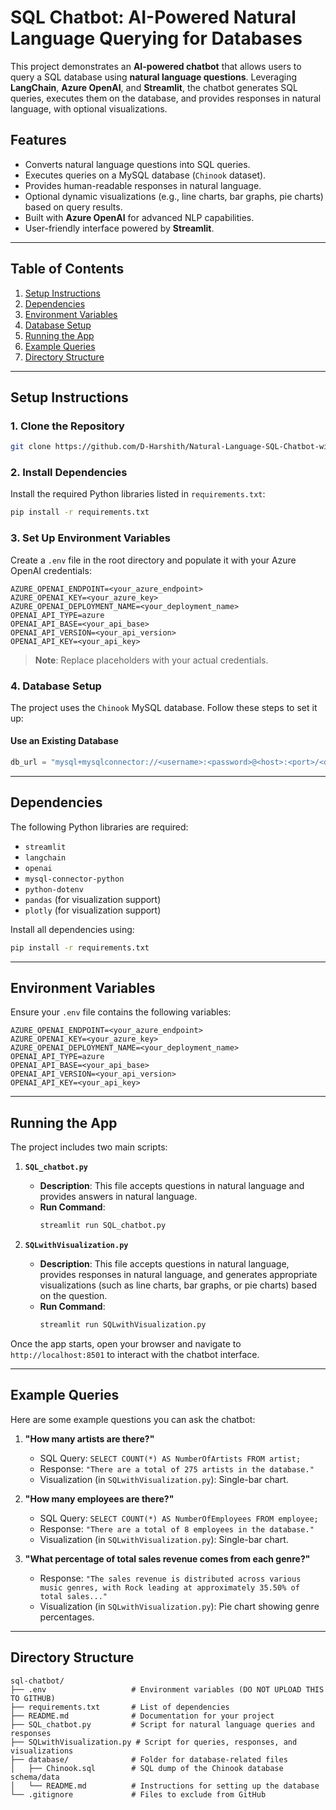# SQL Chatbot: AI-Powered Natural Language Querying for Databases

This project demonstrates an **AI-powered chatbot** that allows users to query a SQL database using **natural language questions**. Leveraging **LangChain**, **Azure OpenAI**, and **Streamlit**, the chatbot generates SQL queries, executes them on the database, and provides responses in natural language, with optional visualizations.

## Features
- Converts natural language questions into SQL queries.
- Executes queries on a MySQL database (`Chinook` dataset).
- Provides human-readable responses in natural language.
- Optional dynamic visualizations (e.g., line charts, bar graphs, pie charts) based on query results.
- Built with **Azure OpenAI** for advanced NLP capabilities.
- User-friendly interface powered by **Streamlit**.

---

## Table of Contents
1. [Setup Instructions](#setup-instructions)
2. [Dependencies](#dependencies)
3. [Environment Variables](#environment-variables)
4. [Database Setup](#database-setup)
5. [Running the App](#running-the-app)
6. [Example Queries](#example-queries)
7. [Directory Structure](#directory-structure)

---

## Setup Instructions

### 1. Clone the Repository
```bash
git clone https://github.com/D-Harshith/Natural-Language-SQL-Chatbot-with-LangChain.git
```

### 2. Install Dependencies
Install the required Python libraries listed in `requirements.txt`:
```bash
pip install -r requirements.txt
```

### 3. Set Up Environment Variables
Create a `.env` file in the root directory and populate it with your Azure OpenAI credentials:
```plaintext
AZURE_OPENAI_ENDPOINT=<your_azure_endpoint>
AZURE_OPENAI_KEY=<your_azure_key>
AZURE_OPENAI_DEPLOYMENT_NAME=<your_deployment_name>
OPENAI_API_TYPE=azure
OPENAI_API_BASE=<your_api_base>
OPENAI_API_VERSION=<your_api_version>
OPENAI_API_KEY=<your_api_key>
```

> **Note**: Replace placeholders with your actual credentials.

### 4. Database Setup
The project uses the `Chinook` MySQL database. Follow these steps to set it up:

#### Use an Existing Database
```python
db_url = "mysql+mysqlconnector://<username>:<password>@<host>:<port>/<database>"
```

---

## Dependencies
The following Python libraries are required:
- `streamlit`
- `langchain`
- `openai`
- `mysql-connector-python`
- `python-dotenv`
- `pandas` (for visualization support)
- `plotly` (for visualization support)

Install all dependencies using:
```bash
pip install -r requirements.txt
```

---

## Environment Variables
Ensure your `.env` file contains the following variables:
```plaintext
AZURE_OPENAI_ENDPOINT=<your_azure_endpoint>
AZURE_OPENAI_KEY=<your_azure_key>
AZURE_OPENAI_DEPLOYMENT_NAME=<your_deployment_name>
OPENAI_API_TYPE=azure
OPENAI_API_BASE=<your_api_base>
OPENAI_API_VERSION=<your_api_version>
OPENAI_API_KEY=<your_api_key>
```

---

## Running the App
The project includes two main scripts:

1. **`SQL_chatbot.py`**  
   - **Description**: This file accepts questions in natural language and provides answers in natural language.  
   - **Run Command**:
     ```bash
     streamlit run SQL_chatbot.py
     ```

2. **`SQLwithVisualization.py`**  
   - **Description**: This file accepts questions in natural language, provides responses in natural language, and generates appropriate visualizations (such as line charts, bar graphs, or pie charts) based on the question.  
   - **Run Command**:
     ```bash
     streamlit run SQLwithVisualization.py
     ```

Once the app starts, open your browser and navigate to `http://localhost:8501` to interact with the chatbot interface.

---

## Example Queries
Here are some example questions you can ask the chatbot:

1. **"How many artists are there?"**
   - SQL Query: `SELECT COUNT(*) AS NumberOfArtists FROM artist;`
   - Response: `"There are a total of 275 artists in the database."`
   - Visualization (in `SQLwithVisualization.py`): Single-bar chart.

2. **"How many employees are there?"**
   - SQL Query: `SELECT COUNT(*) AS NumberOfEmployees FROM employee;`
   - Response: `"There are a total of 8 employees in the database."`
   - Visualization (in `SQLwithVisualization.py`): Single-bar chart.

3. **"What percentage of total sales revenue comes from each genre?"**
   - Response: `"The sales revenue is distributed across various music genres, with Rock leading at approximately 35.50% of total sales..."`  
   - Visualization (in `SQLwithVisualization.py`): Pie chart showing genre percentages.

---

## Directory Structure
```
sql-chatbot/
├── .env                   # Environment variables (DO NOT UPLOAD THIS TO GITHUB)
├── requirements.txt       # List of dependencies
├── README.md              # Documentation for your project
├── SQL_chatbot.py         # Script for natural language queries and responses
├── SQLwithVisualization.py # Script for queries, responses, and visualizations
├── database/              # Folder for database-related files
│   ├── Chinook.sql        # SQL dump of the Chinook database schema/data
│   └── README.md          # Instructions for setting up the database
└── .gitignore             # Files to exclude from GitHub
```
